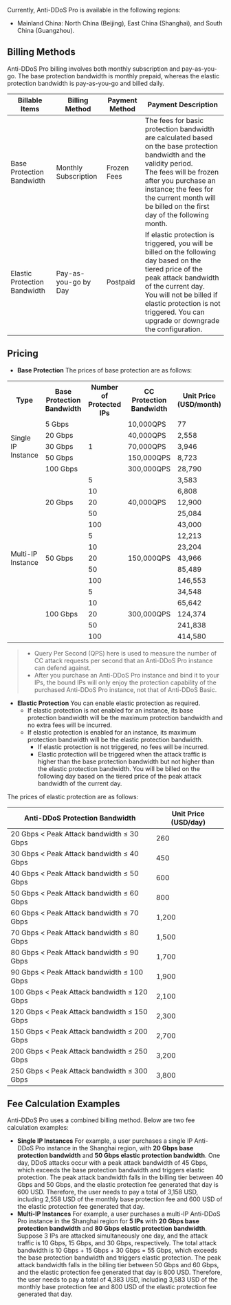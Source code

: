 ﻿Currently, Anti-DDoS Pro is available in the following regions:
- Mainland China: North China (Beijing), East China (Shanghai), and South China (Guangzhou).

## Billing Methods
Anti-DDoS Pro billing involves both monthly subscription and pay-as-you-go. The base protection bandwidth is monthly prepaid, whereas the elastic protection bandwidth is pay-as-you-go and billed daily.

| Billable Items       | Billing Method     | Payment Method | Payment Description                                                     |
| ------------ | ------------ | -------- | ------------------------------------------------------------ |
| Base Protection Bandwidth | Monthly Subscription     | Frozen Fees  | The fees for basic protection bandwidth are calculated based on the base protection bandwidth and the validity period.</br>The fees will be frozen after you purchase an instance; the fees for the current month will be billed on the first day of the following month. |
| Elastic Protection Bandwidth | Pay-as-you-go by Day | Postpaid   | If elastic protection is triggered, you will be billed on the following day based on the tiered price of the peak attack bandwidth of the current day.</br>You will not be billed if elastic protection is not triggered. You can upgrade or downgrade the configuration. |


## Pricing
- **Base Protection**
The prices of base protection are as follows:
<table>
     <tr>
         <th>Type</th>  
         <th>Base Protection Bandwidth</th>  
         <th>Number of Protected IPs</th>  
         <th>CC Protection Bandwidth</th> 
		 <th>Unit Price (USD/month)</th> 
     </tr>
	 <tr>
         <td   rowspan="5">Single IP Instance</td>  
         <td>5 Gbps</td>  
         <td   rowspan="5">1</td>  
         <td>10,000QPS</td>
		 <td>77</td>
     </tr> 
	 <tr>
         <td>20 Gbps</td>  
         <td>40,000QPS</td>  
		 <td>2,558</td>
     </tr>
	 <tr>
         <td>30 Gbps</td>  
         <td>70,000QPS</td>  
         <td>3,946</td>
     </tr>
	 <tr>
         <td>50 Gbps</td>  
         <td>150,000QPS</td>  
         <td>8,723</td>
     </tr>
	 <tr>
         <td>100 Gbps</td>  
         <td>300,000QPS</td>  
         <td>28,790</td>
     </tr>
	 <tr>
         <td   rowspan="15">Multi-IP Instance</td>  
         <td   rowspan="5">20 Gbps</td>  
         <td>5</td>  
         <td   rowspan="5">40,000QPS</td>
		 <td>3,583</td>
     </tr> 
	 <tr>
         <td>10</td>  
		 <td>6,808</td>
     </tr>
	 <tr>
         <td>20</td>  
		 <td>12,900</td>
     </tr>
	 <tr>
         <td>50</td>  
		 <td>25,084</td>
     </tr>
	 <tr>
         <td>100</td>  
		 <td>43,000</td>
     </tr>
		  <tr>
         <td   rowspan="5">50 Gbps</td>  
         <td>5</td>  
         <td   rowspan="5">150,000QPS</td>
		 <td>12,213</td>
     </tr> 
	 <tr>
         <td>10</td>  
		 <td>23,204</td>
     </tr>
	 <tr>
         <td>20</td>  
		 <td>43,966</td>
     </tr>
	 <tr>
         <td>50</td>  
		 <td>85,489</td>
     </tr>
	 <tr>
         <td>100</td>  
		 <td>146,553</td>
     </tr>
	 <tr>
         <td   rowspan="5">100 Gbps</td>  
         <td>5</td>  
         <td   rowspan="5">300,000QPS</td>
		 <td>34,548</td>
     </tr> 
	 <tr>
         <td>10</td>  
		 <td>65,642</td>
     </tr>
	 <tr>
         <td>20</td>  
		 <td>124,374</td>
     </tr>
	 <tr>
         <td>50</td>  
		 <td>241,838</td>
     </tr>
	 <tr>
         <td>100</td>  
		 <td>414,580</td>
     </tr>
</table>


>- Query Per Second (QPS) here is used to measure the number of CC attack requests per second that an Anti-DDoS Pro instance can defend against.
>- After you purchase an Anti-DDoS Pro instance and bind it to your IPs, the bound IPs will only enjoy the protection capability of the purchased Anti-DDoS Pro instance, not that of Anti-DDoS Basic.

- **Elastic Protection**
You can enable elastic protection as required.
	- If elastic protection is not enabled for an instance, its base protection bandwidth will be the maximum protection bandwidth and no extra fees will be incurred.
	- If elastic protection is enabled for an instance, its maximum protection bandwidth will be the elastic protection bandwidth.
		- If elastic protection is not triggered, no fees will be incurred.
		- Elastic protection will be triggered when the attack traffic is higher than the base protection bandwidth but not higher than the elastic protection bandwidth. You will be billed on the following day based on the tiered price of the peak attack bandwidth of the current day.
	
	

The prices of elastic protection are as follows:

| Anti-DDoS Protection Bandwidth                | Unit Price (USD/day) |
| ---------------------------- | ----------------- |
| 20 Gbps < Peak Attack bandwidth ≤ 30 Gbps   | 260             |
| 30 Gbps < Peak Attack bandwidth ≤ 40 Gbps   | 450             |
| 40 Gbps < Peak Attack bandwidth ≤ 50 Gbps   | 600             |
| 50 Gbps < Peak Attack bandwidth ≤ 60 Gbps   | 800             |
| 60 Gbps < Peak Attack bandwidth ≤ 70 Gbps   | 1,200             |
| 70 Gbps < Peak Attack bandwidth ≤ 80 Gbps   | 1,500             |
| 80 Gbps < Peak Attack bandwidth ≤ 90 Gbps   | 1,700             |
| 90 Gbps < Peak Attack bandwidth ≤ 100 Gbps  | 1,900            |
| 100 Gbps < Peak Attack bandwidth ≤ 120 Gbps | 2,100            |
| 120 Gbps < Peak Attack bandwidth ≤ 150 Gbps | 2,300            |
| 150 Gbps < Peak Attack bandwidth ≤ 200 Gbps | 2,700            |
| 200 Gbps < Peak Attack bandwidth ≤ 250 Gbps | 3,200            |
| 250 Gbps < Peak Attack bandwidth ≤ 300 Gbps | 3,800            |


## Fee Calculation Examples
Anti-DDoS Pro uses a combined billing method. Below are two fee calculation examples:
- **Single IP Instances**
For example, a user purchases a single IP Anti-DDoS Pro instance in the Shanghai region, with **20 Gbps base protection bandwidth** and **50 Gbps elastic protection bandwidth**.
One day, DDoS attacks occur with a peak attack bandwidth of 45 Gbps, which exceeds the base protection bandwidth and triggers elastic protection. The peak attack bandwidth falls in the billing tier between 40 Gbps and 50 Gbps, and the elastic protection fee generated that day is 600 USD.
Therefore, the user needs to pay a total of 3,158 USD, including 2,558 USD of the monthly base protection fee and 600 USD of the elastic protection fee generated that day.
- **Multi-IP Instances**
For example, a user purchases a multi-IP Anti-DDoS Pro instance in the Shanghai region for **5 IPs** with **20 Gbps base protection bandwidth** and **80 Gbps elastic protection bandwidth**.
Suppose 3 IPs are attacked simultaneously one day, and the attack traffic is 10 Gbps, 15 Gbps, and 30 Gbps, respectively. The total attack bandwidth is 10 Gbps + 15 Gbps + 30 Gbps = 55 Gbps, which exceeds the base protection bandwidth and triggers elastic protection. The peak attack bandwidth falls in the billing tier between 50 Gbps and 60 Gbps, and the elastic protection fee generated that day is 800 USD.
Therefore, the user needs to pay a total of 4,383 USD, including 3,583 USD of the monthly base protection fee and 800 USD of the elastic protection fee generated that day.

